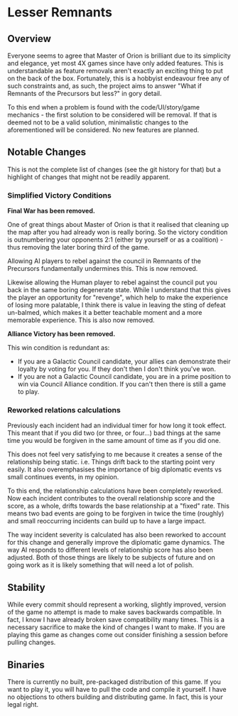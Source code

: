 # Lesser Remnants

## Overview

Everyone seems to agree that Master of Orion is brilliant due to its simplicity and elegance, yet most 4X games since have only added features.
This is understandable as feature removals aren't exactly an exciting thing to put on the back of the box.
Fortunately, this is a hobbyist endeavour free any of such constraints and, as such, the project aims to answer "What if Remnants of the Precursors but less?" in gory detail.

To this end when a problem is found with the code/UI/story/game mechanics - the first solution to be considered will be removal.
If that is deemed not to be a valid solution, minimalistic changes to the aforementioned will be considered.
No new features are planned.

## Notable Changes

This is not the complete list of changes (see the git history for that) but a highlight of changes that might not be readily apparent. 

### Simplified Victory Conditions

<strong>Final War has been removed.</strong>

One of great things about Master of Orion is that it realised that cleaning up the map after you had already won is really boring. 
So the victory condition is outnumbering your opponents 2:1 (either by yourself or as a coalition) - thus removing the later boring third of the game.

Allowing AI players to rebel against the council in Remnants of the Precursors fundamentally undermines this. 
This is now removed.

Likewise allowing the Human player to rebel against the council put you back in the same boring degenerate state.
While I understand that this gives the player an opportunity for "revenge", which help to make the experience of losing more palatable, I think there is value in leaving the sting of defeat un-balmed, which makes it a better teachable moment and a more memorable experience. 
This is also now removed.

<strong>Alliance Victory has been removed.</strong>

This win condition is redundant as:
* If you are a Galactic Council candidate, your allies can demonstrate their loyalty by voting for you. If they don't then I don't think you've won.
* If you are not a Galactic Council candidate, you are in a prime position to win via Council Alliance condition. If you can't then there is still a game to play.

### Reworked relations calculations

Previously each incident had an individual timer for how long it took effect.
This meant that if you did two (or three, or four...) bad things at the same time you would be forgiven in the same amount of time as if you did one.

This does not feel very satisfying to me because it creates a sense of the relationship being static.
i.e. Things drift back to the starting point very easily.
It also overemphasises the importance of big diplomatic events vs small continues events, in my opinion.

To this end, the relationship calculations have been completely reworked.
Now each incident contributes to the overall relationship score and the score, as a whole, drifts towards the base relationship at a "fixed" rate.
This means two bad events are going to be forgiven in twice the time (roughly) and small reoccurring incidents can build up to have a large impact.

The way incident severity is calculated has also been reworked to account for this change and generally improve the diplomatic game dynamics.
The way AI responds to different levels of relationship score has also been adjusted.
Both of those things are likely to be subjects of future and on going work as it is likely something that will need a lot of polish.

## Stability

While every commit should represent a working, slightly improved, version of the game no attempt is made to make saves backwards compatible.
In fact, I know I have already broken save compatibility many times. 
This is a necessary sacrifice to make the kind of changes I want to make.
If you are playing this game as changes come out consider finishing a session before pulling changes.

## Binaries

There is currently no built, pre-packaged distribution of this game. 
If you want to play it, you will have to pull the code and compile it yourself.
I have no objections to others building and distributing game.
In fact, this is your legal right.

